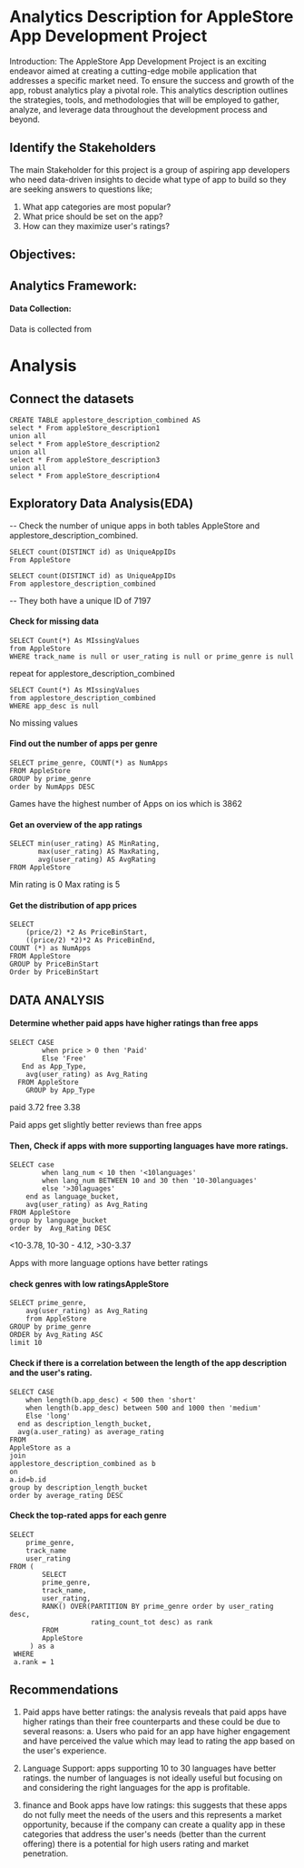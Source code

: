 # Analytics Description for AppleStore App Development Project

Introduction:
The AppleStore App Development Project is an exciting endeavor aimed at creating a cutting-edge mobile application that addresses a specific market need. To ensure the success and growth of the app, robust analytics play a pivotal role. This analytics description outlines the strategies, tools, and methodologies that will be employed to gather, analyze, and leverage data throughout the development process and beyond.

## Identify the Stakeholders
The main Stakeholder for this project is a group of aspiring app developers who need data-driven insights to decide what type of app to build so they are seeking answers to questions like;

1. What app categories are most popular?
2. What price should be set on the app?
3. How can they maximize user's ratings? 

## Objectives:


## Analytics Framework:

#### Data Collection:

Data is collected from 


# Analysis

## Connect the datasets
 
```
CREATE TABLE applestore_description_combined AS
select * From appleStore_description1
union all 
select * From appleStore_description2
union all 
select * From appleStore_description3
union all 
select * From appleStore_description4
```

## Exploratory Data Analysis(EDA)
-- Check the number of unique apps in both tables AppleStore and applestore_description_combined.

```
SELECT count(DISTINCT id) as UniqueAppIDs
From AppleStore
```

```
SELECT count(DISTINCT id) as UniqueAppIDs
From applestore_description_combined
```
-- They both have a unique ID of 7197

#### Check for missing data

```
SELECT Count(*) As MIssingValues
from AppleStore
WHERE track_name is null or user_rating is null or prime_genre is null
```

repeat for applestore_description_combined

```
SELECT Count(*) As MIssingValues
from applestore_description_combined
WHERE app_desc is null 
```
No missing values

#### Find out the number of apps per genre
```
SELECT prime_genre, COUNT(*) as NumApps
FROM AppleStore
GROUP by prime_genre
order by NumApps DESC
```
Games have the highest number of Apps on ios which is 3862

#### Get an overview of the app ratings
```
SELECT min(user_rating) AS MinRating,
       max(user_rating) AS MaxRating,
       avg(user_rating) AS AvgRating
FROM AppleStore
```
Min rating is 0 
Max rating is 5

#### Get the distribution of app prices

```
SELECT
	(price/2) *2 As PriceBinStart,
    ((price/2) *2)*2 As PriceBinEnd,
COUNT (*) as NumApps
FROM AppleStore
GROUP by PriceBinStart
Order by PriceBinStart
```

## DATA ANALYSIS

#### Determine whether paid apps have higher ratings than free apps
```
SELECT CASE
 		when price > 0 then 'Paid'
        Else 'Free'
   End as App_Type,
    avg(user_rating) as Avg_Rating
  FROM AppleStore
    GROUP by App_Type
```
paid 3.72
free 3.38

Paid apps get slightly better reviews than free apps

#### Then, Check if apps with more supporting languages have more ratings.

```
SELECT case 
		when lang_num < 10 then '<10languages'
        when lang_num BETWEEN 10 and 30 then '10-30languages'
    	else '>30laguages'
	end as language_bucket,
	avg(user_rating) as Avg_Rating
FROM AppleStore
group by language_bucket
order by  Avg_Rating DESC
```
<10-3.78, 10-30	- 4.12, >30-3.37

Apps with more language options have better ratings

#### check genres with low ratingsAppleStore

```
SELECT prime_genre, 
	avg(user_rating) as Avg_Rating
    from AppleStore
GROUP by prime_genre
ORDER by Avg_Rating ASC
limit 10
```

#### Check if there is a correlation between the length of the app description and the user's rating.

```
SELECT CASE 
	when length(b.app_desc) < 500 then 'short'
    when length(b.app_desc) between 500 and 1000 then 'medium'
    Else 'long'
  end as description_length_bucket,
  avg(a.user_rating) as average_rating
FROM
AppleStore as a 
join 
applestore_description_combined as b 
on 
a.id=b.id
group by description_length_bucket
order by average_rating DESC
```

#### Check the top-rated apps for each genre

```
SELECT	
	prime_genre,
    track_name
    user_rating
FROM (
		SELECT	
		prime_genre,
    	track_name,
    	user_rating,
  		RANK() OVER(PARTITION BY prime_genre order by user_rating desc, 
                    rating_count_tot desc) as rank
		FROM
  		AppleStore
  	 ) as a 
 WHERE
 a.rank = 1
```

## Recommendations

1. Paid apps have better ratings: the analysis reveals that paid apps have higher ratings than their free counterparts and these could be due to several reasons:
   a. Users who paid for an app have higher engagement and have perceived the value which may lead to rating the app based on the user's experience.

2. Language Support: apps supporting 10 to 30 languages have better ratings. the number of languages is not ideally useful but focusing on and considering the right languages for the app is profitable.

3. finance and Book apps have low ratings: this suggests that these apps do not fully meet the needs of the users and this represents a market opportunity, because if the company can create a quality app in these categories that address the user's needs (better than the current offering) there is a potential for high users rating and market penetration. 
